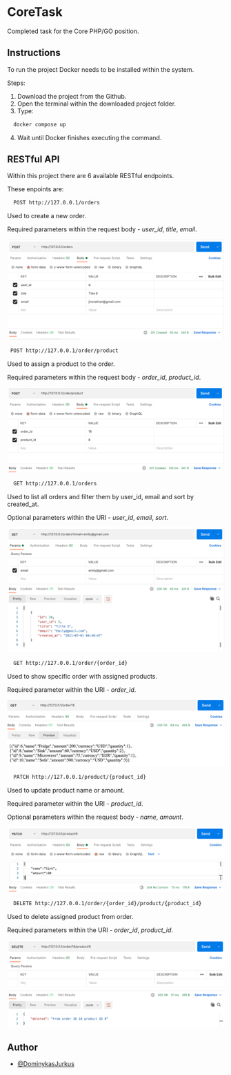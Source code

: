 
# CoreTask

Completed task for the Core PHP/GO position.


## Instructions

To run the project Docker needs to be installed within the system.

Steps:

1. Download the project from the Github.
2. Open the terminal within the downloaded project folder.
3. Type:

```bash 
  docker compose up
```
4. Wait until Docker finishes executing the command.

## RESTful API

Within this project there are 6 available RESTful endpoints.

These enpoints are:
```bash 
  POST http://127.0.0.1/orders 
```
Used to create a new order.

Required parameters within the request body - *user_id*, *title*, *email*.

![API call](https://github.com/DominykasJurkus/CoreTask/blob/master/Examples/CreateOrder.png?raw=true)

```bash 
 POST http://127.0.0.1/order/product 
``` 
Used to assign a product to the order.

Required parameters within the request body - *order_id*, *product_id*.

![API call](https://github.com/DominykasJurkus/CoreTask/blob/master/Examples/AssignProduct.png?raw=true)

```bash 
  GET http://127.0.0.1/orders 
```
Used to list all orders and filter them by user_id, email and sort by created_at.

Optional parameters within the URI - *user_id*, *email*, *sort*.

![API call](https://github.com/DominykasJurkus/CoreTask/blob/master/Examples/GetOrder.png?raw=true)

```bash 
  GET http://127.0.0.1/order/{order_id}
```

Used to show specific order with assigned products.

Required parameter within the URI - *order_id*.

![API call](https://github.com/DominykasJurkus/CoreTask/blob/master/Examples/GetProductsFromOrder.png?raw=true)

```bash 
  PATCH http://127.0.0.1/product/{product_id}
```

Used to update product name or amount.

Required parameter within the URI - *product_id*.

Optional parameters within the request body - *name*, *amount*.

![API call](https://github.com/DominykasJurkus/CoreTask/blob/master/Examples/UpdateProduct.png?raw=true)

```bash 
  DELETE http://127.0.0.1/order/{order_id}/product/{product_id}
```

Used to delete assigned product from order.

Required parameters within the URI - *order_id*, *product_id*.

![API call](https://github.com/DominykasJurkus/CoreTask/blob/master/Examples/DeleteProductfromOrder.png?raw=true)

  
  
## Author

- [@DominykasJurkus](https://www.github.com/DominykasJurkus)

  